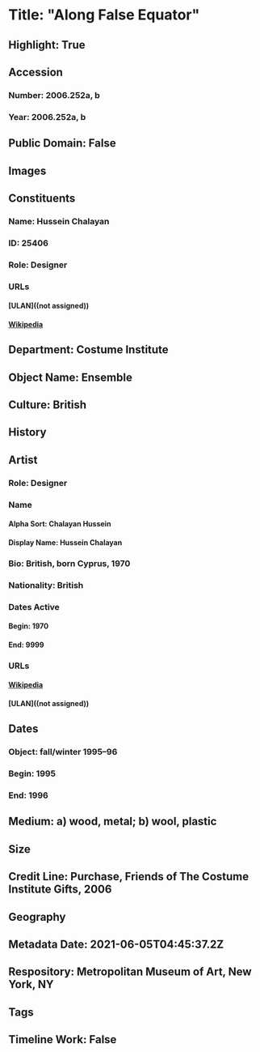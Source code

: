 # Title: "Along False Equator"
## Highlight: True
## Accession
### Number: 2006.252a, b
### Year: 2006.252a, b
## Public Domain: False
## Images
## Constituents
### Name: Hussein Chalayan
### ID: 25406
### Role: Designer
### URLs
#### [ULAN]((not assigned))
#### [Wikipedia](https://www.wikidata.org/wiki/Q729418)
## Department: Costume Institute
## Object Name: Ensemble
## Culture: British
## History
## Artist
### Role: Designer
### Name
#### Alpha Sort: Chalayan Hussein
#### Display Name: Hussein Chalayan
### Bio: British, born Cyprus, 1970
### Nationality: British
### Dates Active
#### Begin: 1970
#### End: 9999
### URLs
#### [Wikipedia](https://www.wikidata.org/wiki/Q729418)
#### [ULAN]((not assigned))
## Dates
### Object: fall/winter 1995–96
### Begin: 1995
### End: 1996
## Medium: a) wood, metal; b) wool, plastic
## Size
## Credit Line: Purchase, Friends of The Costume Institute Gifts, 2006
## Geography
## Metadata Date: 2021-06-05T04:45:37.2Z
## Respository: Metropolitan Museum of Art, New York, NY
## Tags
## Timeline Work: False